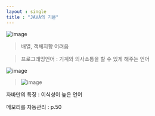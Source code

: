 ```yaml
---
layout : single
title : "JAVA의 기본"
---
```


![image](https://user-images.githubusercontent.com/105334682/177438267-1fb04933-7ae8-463b-bd05-e5c2d0b7992d.png)

>배열, 객체지향 어려움

>프로그래밍언어 : 기계와 의사소통을 할 수 있게 해주는 언어

![image](https://user-images.githubusercontent.com/105334682/177438646-684b343f-94b1-4822-b8ae-6fe766dd1758.png)


>![image](https://user-images.githubusercontent.com/105334682/177438943-861fdd26-a0a6-48fb-a899-b80b83d3a1aa.png)

자바만의 특징 : 이식성이 높은 언어

메모리를 자동관리 : p.50
